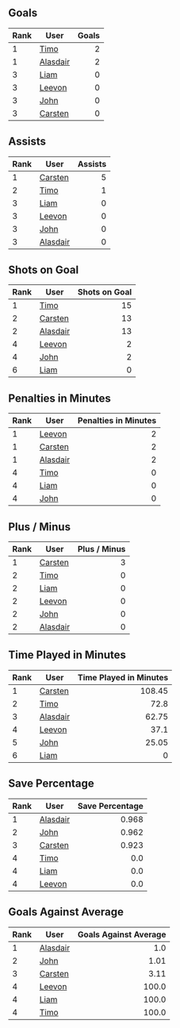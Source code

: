 ## Goals
| Rank | User | Goals |
| :--- | ---- | ---------: |
| 1 | [Timo](https://github.com/llevasseur/world-juniors-2022/blob/master/ROSTERS.md#Timo) |  2 |
| 1 | [Alasdair](https://github.com/llevasseur/world-juniors-2022/blob/master/ROSTERS.md#Alasdair) |  2 |
| 3 | [Liam](https://github.com/llevasseur/world-juniors-2022/blob/master/ROSTERS.md#Liam) |  0 |
| 3 | [Leevon](https://github.com/llevasseur/world-juniors-2022/blob/master/ROSTERS.md#Leevon) |  0 |
| 3 | [John](https://github.com/llevasseur/world-juniors-2022/blob/master/ROSTERS.md#John) |  0 |
| 3 | [Carsten](https://github.com/llevasseur/world-juniors-2022/blob/master/ROSTERS.md#Carsten) |  0 |
## Assists
| Rank | User | Assists |
| :--- | ---- | ---------: |
| 1 | [Carsten](https://github.com/llevasseur/world-juniors-2022/blob/master/ROSTERS.md#Carsten) |  5 |
| 2 | [Timo](https://github.com/llevasseur/world-juniors-2022/blob/master/ROSTERS.md#Timo) |  1 |
| 3 | [Liam](https://github.com/llevasseur/world-juniors-2022/blob/master/ROSTERS.md#Liam) |  0 |
| 3 | [Leevon](https://github.com/llevasseur/world-juniors-2022/blob/master/ROSTERS.md#Leevon) |  0 |
| 3 | [John](https://github.com/llevasseur/world-juniors-2022/blob/master/ROSTERS.md#John) |  0 |
| 3 | [Alasdair](https://github.com/llevasseur/world-juniors-2022/blob/master/ROSTERS.md#Alasdair) |  0 |
## Shots on Goal
| Rank | User | Shots on Goal |
| :--- | ---- | ---------: |
| 1 | [Timo](https://github.com/llevasseur/world-juniors-2022/blob/master/ROSTERS.md#Timo) |  15 |
| 2 | [Carsten](https://github.com/llevasseur/world-juniors-2022/blob/master/ROSTERS.md#Carsten) |  13 |
| 2 | [Alasdair](https://github.com/llevasseur/world-juniors-2022/blob/master/ROSTERS.md#Alasdair) |  13 |
| 4 | [Leevon](https://github.com/llevasseur/world-juniors-2022/blob/master/ROSTERS.md#Leevon) |  2 |
| 4 | [John](https://github.com/llevasseur/world-juniors-2022/blob/master/ROSTERS.md#John) |  2 |
| 6 | [Liam](https://github.com/llevasseur/world-juniors-2022/blob/master/ROSTERS.md#Liam) |  0 |
## Penalties in Minutes
| Rank | User | Penalties in Minutes |
| :--- | ---- | ---------: |
| 1 | [Leevon](https://github.com/llevasseur/world-juniors-2022/blob/master/ROSTERS.md#Leevon) |  2 |
| 1 | [Carsten](https://github.com/llevasseur/world-juniors-2022/blob/master/ROSTERS.md#Carsten) |  2 |
| 1 | [Alasdair](https://github.com/llevasseur/world-juniors-2022/blob/master/ROSTERS.md#Alasdair) |  2 |
| 4 | [Timo](https://github.com/llevasseur/world-juniors-2022/blob/master/ROSTERS.md#Timo) |  0 |
| 4 | [Liam](https://github.com/llevasseur/world-juniors-2022/blob/master/ROSTERS.md#Liam) |  0 |
| 4 | [John](https://github.com/llevasseur/world-juniors-2022/blob/master/ROSTERS.md#John) |  0 |
## Plus / Minus
| Rank | User | Plus / Minus |
| :--- | ---- | ---------: |
| 1 | [Carsten](https://github.com/llevasseur/world-juniors-2022/blob/master/ROSTERS.md#Carsten) |  3 |
| 2 | [Timo](https://github.com/llevasseur/world-juniors-2022/blob/master/ROSTERS.md#Timo) |  0 |
| 2 | [Liam](https://github.com/llevasseur/world-juniors-2022/blob/master/ROSTERS.md#Liam) |  0 |
| 2 | [Leevon](https://github.com/llevasseur/world-juniors-2022/blob/master/ROSTERS.md#Leevon) |  0 |
| 2 | [John](https://github.com/llevasseur/world-juniors-2022/blob/master/ROSTERS.md#John) |  0 |
| 2 | [Alasdair](https://github.com/llevasseur/world-juniors-2022/blob/master/ROSTERS.md#Alasdair) |  0 |
## Time Played in Minutes
| Rank | User | Time Played in Minutes |
| :--- | ---- | ---------: |
| 1 | [Carsten](https://github.com/llevasseur/world-juniors-2022/blob/master/ROSTERS.md#Carsten) |  108.45 |
| 2 | [Timo](https://github.com/llevasseur/world-juniors-2022/blob/master/ROSTERS.md#Timo) |  72.8 |
| 3 | [Alasdair](https://github.com/llevasseur/world-juniors-2022/blob/master/ROSTERS.md#Alasdair) |  62.75 |
| 4 | [Leevon](https://github.com/llevasseur/world-juniors-2022/blob/master/ROSTERS.md#Leevon) |  37.1 |
| 5 | [John](https://github.com/llevasseur/world-juniors-2022/blob/master/ROSTERS.md#John) |  25.05 |
| 6 | [Liam](https://github.com/llevasseur/world-juniors-2022/blob/master/ROSTERS.md#Liam) |  0 |
## Save Percentage
| Rank | User | Save Percentage |
| :--- | ---- | ---------: |
| 1 | [Alasdair](https://github.com/llevasseur/world-juniors-2022/blob/master/ROSTERS.md#Alasdair) |  0.968 |
| 2 | [John](https://github.com/llevasseur/world-juniors-2022/blob/master/ROSTERS.md#John) |  0.962 |
| 3 | [Carsten](https://github.com/llevasseur/world-juniors-2022/blob/master/ROSTERS.md#Carsten) |  0.923 |
| 4 | [Timo](https://github.com/llevasseur/world-juniors-2022/blob/master/ROSTERS.md#Timo) |  0.0 |
| 4 | [Liam](https://github.com/llevasseur/world-juniors-2022/blob/master/ROSTERS.md#Liam) |  0.0 |
| 4 | [Leevon](https://github.com/llevasseur/world-juniors-2022/blob/master/ROSTERS.md#Leevon) |  0.0 |
## Goals Against Average
| Rank | User | Goals Against Average |
| :--- | ---- | ---------: |
| 1 | [Alasdair](https://github.com/llevasseur/world-juniors-2022/blob/master/ROSTERS.md#Alasdair) |  1.0 |
| 2 | [John](https://github.com/llevasseur/world-juniors-2022/blob/master/ROSTERS.md#John) |  1.01 |
| 3 | [Carsten](https://github.com/llevasseur/world-juniors-2022/blob/master/ROSTERS.md#Carsten) |  3.11 |
| 4 | [Leevon](https://github.com/llevasseur/world-juniors-2022/blob/master/ROSTERS.md#Leevon) |  100.0 |
| 4 | [Liam](https://github.com/llevasseur/world-juniors-2022/blob/master/ROSTERS.md#Liam) |  100.0 |
| 4 | [Timo](https://github.com/llevasseur/world-juniors-2022/blob/master/ROSTERS.md#Timo) |  100.0 |
